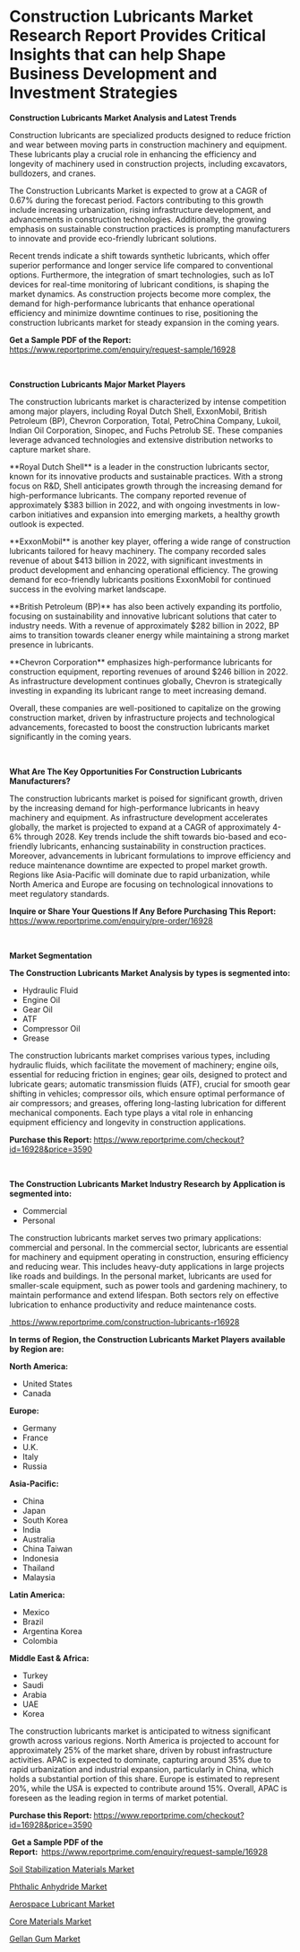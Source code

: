 <p><h1>Construction Lubricants Market Research Report Provides Critical Insights that can help Shape Business Development and Investment Strategies</h1></p><p><strong>Construction Lubricants Market Analysis and Latest Trends</strong></p>
<p><p>Construction lubricants are specialized products designed to reduce friction and wear between moving parts in construction machinery and equipment. These lubricants play a crucial role in enhancing the efficiency and longevity of machinery used in construction projects, including excavators, bulldozers, and cranes. </p><p>The Construction Lubricants Market is expected to grow at a CAGR of 0.67% during the forecast period. Factors contributing to this growth include increasing urbanization, rising infrastructure development, and advancements in construction technologies. Additionally, the growing emphasis on sustainable construction practices is prompting manufacturers to innovate and provide eco-friendly lubricant solutions. </p><p>Recent trends indicate a shift towards synthetic lubricants, which offer superior performance and longer service life compared to conventional options. Furthermore, the integration of smart technologies, such as IoT devices for real-time monitoring of lubricant conditions, is shaping the market dynamics. As construction projects become more complex, the demand for high-performance lubricants that enhance operational efficiency and minimize downtime continues to rise, positioning the construction lubricants market for steady expansion in the coming years.</p></p>
<p><strong>Get a Sample PDF of the Report:&nbsp;</strong> <a href="https://www.reportprime.com/enquiry/request-sample/16928?utm_campaign=99&utm_medium=2&utm_source=Github&utm_content=ia&utm_term=18032025&utm_id=construction-lubricants">https://www.reportprime.com/enquiry/request-sample/16928</a></p>
<p>&nbsp;</p>
<p><strong>Construction Lubricants Major Market Players</strong></p>
<p><p>The construction lubricants market is characterized by intense competition among major players, including Royal Dutch Shell, ExxonMobil, British Petroleum (BP), Chevron Corporation, Total, PetroChina Company, Lukoil, Indian Oil Corporation, Sinopec, and Fuchs Petrolub SE. These companies leverage advanced technologies and extensive distribution networks to capture market share.</p><p>**Royal Dutch Shell** is a leader in the construction lubricants sector, known for its innovative products and sustainable practices. With a strong focus on R&D, Shell anticipates growth through the increasing demand for high-performance lubricants. The company reported revenue of approximately $383 billion in 2022, and with ongoing investments in low-carbon initiatives and expansion into emerging markets, a healthy growth outlook is expected.</p><p>**ExxonMobil** is another key player, offering a wide range of construction lubricants tailored for heavy machinery. The company recorded sales revenue of about $413 billion in 2022, with significant investments in product development and enhancing operational efficiency. The growing demand for eco-friendly lubricants positions ExxonMobil for continued success in the evolving market landscape.</p><p>**British Petroleum (BP)** has also been actively expanding its portfolio, focusing on sustainability and innovative lubricant solutions that cater to industry needs. With a revenue of approximately $282 billion in 2022, BP aims to transition towards cleaner energy while maintaining a strong market presence in lubricants.</p><p>**Chevron Corporation** emphasizes high-performance lubricants for construction equipment, reporting revenues of around $246 billion in 2022. As infrastructure development continues globally, Chevron is strategically investing in expanding its lubricant range to meet increasing demand.</p><p>Overall, these companies are well-positioned to capitalize on the growing construction market, driven by infrastructure projects and technological advancements, forecasted to boost the construction lubricants market significantly in the coming years.</p></p>
<p>&nbsp;</p>
<p><strong>What Are The Key Opportunities For Construction Lubricants Manufacturers?</strong></p>
<p><p>The construction lubricants market is poised for significant growth, driven by the increasing demand for high-performance lubricants in heavy machinery and equipment. As infrastructure development accelerates globally, the market is projected to expand at a CAGR of approximately 4-6% through 2028. Key trends include the shift towards bio-based and eco-friendly lubricants, enhancing sustainability in construction practices. Moreover, advancements in lubricant formulations to improve efficiency and reduce maintenance downtime are expected to propel market growth. Regions like Asia-Pacific will dominate due to rapid urbanization, while North America and Europe are focusing on technological innovations to meet regulatory standards.</p></p>
<p><strong>Inquire or Share Your Questions If Any Before Purchasing This Report:</strong> <a href="https://www.reportprime.com/enquiry/pre-order/16928?utm_campaign=99&utm_medium=2&utm_source=Github&utm_content=ia&utm_term=18032025&utm_id=construction-lubricants">https://www.reportprime.com/enquiry/pre-order/16928</a></p>
<p>&nbsp;</p>
<p><strong>Market Segmentation</strong></p>
<p><strong>The Construction Lubricants Market Analysis by types is segmented into:</strong></p>
<p><ul><li>Hydraulic Fluid</li><li>Engine Oil</li><li>Gear Oil</li><li>ATF</li><li>Compressor Oil</li><li>Grease</li></ul></p>
<p><p>The construction lubricants market comprises various types, including hydraulic fluids, which facilitate the movement of machinery; engine oils, essential for reducing friction in engines; gear oils, designed to protect and lubricate gears; automatic transmission fluids (ATF), crucial for smooth gear shifting in vehicles; compressor oils, which ensure optimal performance of air compressors; and greases, offering long-lasting lubrication for different mechanical components. Each type plays a vital role in enhancing equipment efficiency and longevity in construction applications.</p></p>
<p><strong>Purchase this Report:&nbsp;</strong><a href="https://www.reportprime.com/checkout?id=16928&price=3590&utm_campaign=99&utm_medium=2&utm_source=Github&utm_content=ia&utm_term=18032025&utm_id=construction-lubricants">https://www.reportprime.com/checkout?id=16928&price=3590</a></p>
<p>&nbsp;</p>
<p><strong>The Construction Lubricants Market Industry Research by Application is segmented into:</strong></p>
<p><ul><li>Commercial</li><li>Personal</li></ul></p>
<p><p>The construction lubricants market serves two primary applications: commercial and personal. In the commercial sector, lubricants are essential for machinery and equipment operating in construction, ensuring efficiency and reducing wear. This includes heavy-duty applications in large projects like roads and buildings. In the personal market, lubricants are used for smaller-scale equipment, such as power tools and gardening machinery, to maintain performance and extend lifespan. Both sectors rely on effective lubrication to enhance productivity and reduce maintenance costs.</p></p>
<p><a href="https://www.reportprime.com/construction-lubricants-r16928?utm_campaign=99&utm_medium=2&utm_source=Github&utm_content=ia&utm_term=18032025&utm_id=construction-lubricants">&nbsp;https://www.reportprime.com/construction-lubricants-r16928</a></p>
<p><strong>In terms of Region, the Construction Lubricants Market Players available by Region are:</strong></p>
<p>
    <p> <strong> North America: </strong>
        <ul>
            <li>United States</li>
            <li>Canada</li>
        </ul>
        </p> 
    <p> <strong> Europe: </strong>
        <ul>
            <li>Germany</li>
            <li>France</li>
            <li>U.K.</li>
            <li>Italy</li>
            <li>Russia</li>
        </ul>
        </p> 
    <p> <strong> Asia-Pacific: </strong>
        <ul>
            <li>China</li>
            <li>Japan</li>
            <li>South Korea</li>
            <li>India</li>
            <li>Australia</li>
            <li>China Taiwan</li>
            <li>Indonesia</li>
            <li>Thailand</li>
            <li>Malaysia</li>
        </ul>
        </p> 
    <p> <strong> Latin America: </strong>
        <ul>
            <li>Mexico</li>
            <li>Brazil</li>
            <li>Argentina Korea</li>
            <li>Colombia</li>
        </ul>
        </p> 
    <p> <strong> Middle East & Africa: </strong>
        <ul>
            <li>Turkey</li>
            <li>Saudi</li>
            <li>Arabia</li>
            <li>UAE</li>
            <li>Korea</li>
        </ul>
    </p>
    </p>
<p><p>The construction lubricants market is anticipated to witness significant growth across various regions. North America is projected to account for approximately 25% of the market share, driven by robust infrastructure activities. APAC is expected to dominate, capturing around 35% due to rapid urbanization and industrial expansion, particularly in China, which holds a substantial portion of this share. Europe is estimated to represent 20%, while the USA is expected to contribute around 15%. Overall, APAC is foreseen as the leading region in terms of market potential.</p></p>
<p><strong>Purchase this Report: </strong><a href="https://www.reportprime.com/checkout?id=16928&price=3590&utm_campaign=99&utm_medium=2&utm_source=Github&utm_content=ia&utm_term=18032025&utm_id=construction-lubricants">https://www.reportprime.com/checkout?id=16928&price=3590</a></p>
<p>&nbsp;<strong>Get a Sample PDF of the Report:&nbsp;&nbsp;</strong><a href="https://www.reportprime.com/enquiry/request-sample/16928?utm_campaign=99&utm_medium=2&utm_source=Github&utm_content=ia&utm_term=18032025&utm_id=construction-lubricants">https://www.reportprime.com/enquiry/request-sample/16928</a></p>
<p><strong></strong></p>
<p><p><a href="https://github.com/afghatakito29/Market-Research-Report-List-1/blob/main/soil-stabilization-materials-market.md?utm_campaign=99&utm_medium=2&utm_source=Github&utm_content=ia&utm_term=18032025&utm_id=construction-lubricants">Soil Stabilization Materials Market</a></p><p><a href="https://github.com/eimutelufta/Market-Research-Report-List-1/blob/main/phthalic-anhydride-market.md?utm_campaign=99&utm_medium=2&utm_source=Github&utm_content=ia&utm_term=18032025&utm_id=construction-lubricants">Phthalic Anhydride Market</a></p><p><a href="https://github.com/bartzthateis/Market-Research-Report-List-1/blob/main/aerospace-lubricant-market.md?utm_campaign=99&utm_medium=2&utm_source=Github&utm_content=ia&utm_term=18032025&utm_id=construction-lubricants">Aerospace Lubricant Market</a></p><p><a href="https://github.com/moorsdorak31/Market-Research-Report-List-1/blob/main/core-materials-market.md?utm_campaign=99&utm_medium=2&utm_source=Github&utm_content=ia&utm_term=18032025&utm_id=construction-lubricants">Core Materials Market</a></p><p><a href="https://github.com/vespigeakexc/Market-Research-Report-List-1/blob/main/gellan-gum-market.md?utm_campaign=99&utm_medium=2&utm_source=Github&utm_content=ia&utm_term=18032025&utm_id=construction-lubricants">Gellan Gum Market</a></p></p>